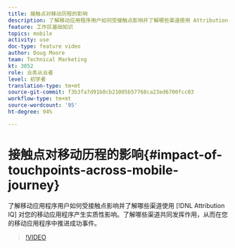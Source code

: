 ```yaml
---
title: 接触点对移动历程的影响
description: 了解移动应用程序用户如何受接触点影响并了解哪些渠道使用 Attribution IQ 对您的移动应用程序产生实质性影响。了解哪些渠道共同发挥作用，从而在您的移动应用程序中推进成功事件。
feature: 工作区基础知识
topics: mobile
activity: use
doc-type: feature video
author: Doug Moore
team: Technical Marketing
kt: 3052
role: 业务从业者
level: 初学者
translation-type: tm+mt
source-git-commit: f3b3fa7d91b0cb21005b57768ca23ed6700fcc03
workflow-type: tm+mt
source-wordcount: '95'
ht-degree: 94%

---
```



# 接触点对移动历程的影响{#impact-of-touchpoints-across-mobile-journey}

了解移动应用程序用户如何受接触点影响并了解哪些渠道使用 [!DNL Attribution IQ] 对您的移动应用程序产生实质性影响。了解哪些渠道共同发挥作用，从而在您的移动应用程序中推进成功事件。

>[!VIDEO](https://video.tv.adobe.com/v/27827/?quality=12)
